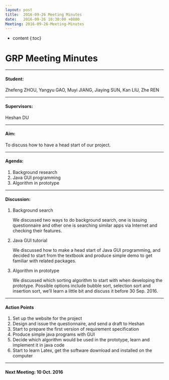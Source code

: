 ```yaml
---
layout: post
title:  2016-09-26 Meeting Minutes
date:   2016-09-26 10:30:00 +0800
Meeting: 2016-09-26-Meeting-Minutes
---
```


* content
{:toc}


# GRP Meeting Minutes---#### Student: 
Zhefeng ZHOU, Yangyu GAO, Muyi JIANG, Jiaying SUN, Kan LIU, Zhe REN

---
#### Supervisors: 
Heshan DU
---
#### Aim:To discuss how to have a head start of our project.---#### Agenda:1.	Background research2.	Java GUI programming3.	Algorithm in prototype---#### Discussion:
1.	Background search	We discussed two ways to do background search, one is issuing questionnaire and other one is searching similar apps via Internet and checking their features.2.	Java GUI tutorial	We discussed how to make a head start of Java GUI programming, and decided to start from the textbook and produce simple demo to get familiar with related packages.3.	Algorithm in prototype	We discussed which sorting algorithm to start with when developing the prototype.  Possible options include bubble sort, selection sort and insertion sort, we’ll learn a little bit and discuss it before 30 Sep. 2016.---#### Action Points
1.	Set up the website for the project2.	Design and issue the questionnaire, and send a draft to Heshan3.	Start to prepare the first version of requirement specification4.	Produce simple java programs with GUI5.	Decide which algorithm would be used in the prototype, learn and implement it in java code6.	Start to learn Latex, get the software download and installed on the computer---#### Next Meeting: 10 Oct. 2016

